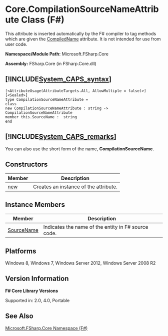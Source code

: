 # Core.CompilationSourceNameAttribute Class (F#)

This attribute is inserted automatically by the F# compiler to tag methods which are given the [CompiledName](http://msdn.microsoft.com/en-us/library/fb4ca03a-86ae-4334-b6a0-3de01e98904d) attribute. It is not intended for use from user code.

**Namespace/Module Path:** Microsoft.FSharp.Core

**Assembly:** FSharp.Core (in FSharp.Core.dll)


## [!INCLUDE[System_CAPS_syntax](//System/Token/System_CAPS_syntax_md.md)]

```
[<AttributeUsage(AttributeTargets.All, AllowMultiple = false)>]
[<Sealed>]
type CompilationSourceNameAttribute =
class
new CompilationSourceNameAttribute : string -> CompilationSourceNameAttribute
member this.SourceName :  string
end
```

## [!INCLUDE[System_CAPS_remarks](//System/Token/System_CAPS_remarks_md.md)]
You can also use the short form of the name, **CompilationSourceName**.


## Constructors


|Member|Description|
|------|-----------|
|[new](http://msdn.microsoft.com/en-us/library/d27cb025-94af-4f28-801b-98e181ecea4d)|Creates an instance of the attribute.|

## Instance Members


|Member|Description|
|------|-----------|
|[SourceName](http://msdn.microsoft.com/en-us/library/9796f386-b537-467b-b832-00d9f111f512)|Indicates the name of the entity in F# source code.|

## Platforms
Windows 8, Windows 7, Windows Server 2012, Windows Server 2008 R2


## Version Information
**F# Core Library Versions**

Supported in: 2.0, 4.0, Portable




## See Also
[Microsoft.FSharp.Core Namespace &#40;F&#35;&#41;](Microsoft.FSharp.Core+Namespace+28%F%2329%.md)

